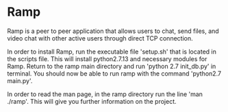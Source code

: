 # Ramp
Ramp is a peer to peer application that allows users to chat, send files, and video chat with other active users through direct TCP connection.

In order to install Ramp, run the executable file 'setup.sh' that is located in the scripts file. This will install python2.7.13 and necessary modules for Ramp. Return to the ramp main directory and run 'python 2.7 init_db.py' in terminal. You should now be able to run ramp with the command 'python2.7 main.py'.

In order to read the man page, in the ramp directory run the line 'man ./ramp'. This will give you further information on the project.

